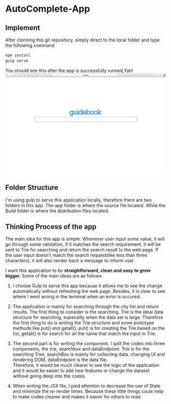 # AutoComplete-App
## Implement
After clonning this git repository, simply direct to the local folder and type the following command
```javascript
npm install
gulp serve
```
You should see this after the app is successfully runned,Yah!
![download](app/images/1.png)

## Folder Structure
I'm using gulp to serve this application locally, therefore there are two folders in this app. The app folder is where the source file located. While the Build folder is where the distribution files located.

## Thinking Process of the app
The main idea for this app is simple: 
Whenever user input some value, it will go through some validation, if it matches the search requirement, it will be sent to Trie for searching and return the search result to the web page. If the user input doesn't match the search request(like less than three characters), it will also render back a message to inform user. 

I want this application to be <strong>straightforward, clean and easy to grow bigger.</strong> Some of the main ideas are as follows.

1. I choose Gulp to serve this app because it allows me to see the change automatically without refreshing the web page. Besides, it is clear to see where I went wrong in the terminal when an error is occured.

2. The application is mainly for searching through the city list and return results. The first thing to consider is the searching. Trie is the ideal data structure for searching, especailly when the data set is large. 
Therefore the first thing to do is writing the Trie structure and some prototype methods like put() and getall(). put() is for creating the Trie based on the list, getall() is for search for all the name that match the input in Trie.

3. The second part is for writing the component. I split the codes into three components, the trie, searchbox and dataEndpoint. Trie is for the searching Tree, searchBox is mainly for collecting data, changing UI and rendering DOM, dataEndpoint is the data file.  
Therefore, it would be much clearer to see the logic of the application and it would be easier to add new features or change the dataset without going deep into the codes.

4. When writing the JSX file, I paid attention to decrease the use of State and minimize the re-render times. Because these little things coule help to make codes cleaner and makes it easier for others to read.
